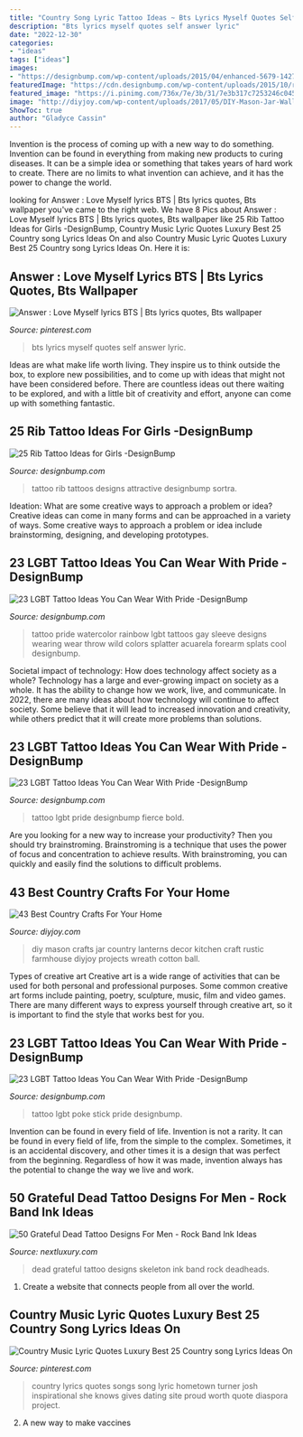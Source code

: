 ```yaml
---
title: "Country Song Lyric Tattoo Ideas ~ Bts Lyrics Myself Quotes Self Answer Lyric"
description: "Bts lyrics myself quotes self answer lyric"
date: "2022-12-30"
categories:
- "ideas"
tags: ["ideas"]
images:
- "https://designbump.com/wp-content/uploads/2015/04/enhanced-5679-1427473057-11.jpg"
featuredImage: "https://cdn.designbump.com/wp-content/uploads/2015/10/rib013.jpg"
featured_image: "https://i.pinimg.com/736x/7e/3b/31/7e3b317c7253246c045902d347850d70.jpg"
image: "http://diyjoy.com/wp-content/uploads/2017/05/DIY-Mason-Jar-Wall-Lanterns.jpg"
ShowToc: true
author: "Gladyce Cassin"
---
```



Invention is the process of coming up with a new way to do something. Invention can be found in everything from making new products to curing diseases. It can be a simple idea or something that takes years of hard work to create. There are no limits to what invention can achieve, and it has the power to change the world.

	

		
looking for Answer : Love Myself lyrics BTS | Bts lyrics quotes, Bts wallpaper you've came to the right web. We have 8 Pics about Answer : Love Myself lyrics BTS | Bts lyrics quotes, Bts wallpaper like 25 Rib Tattoo Ideas for Girls -DesignBump, Country Music Lyric Quotes Luxury Best 25 Country song Lyrics Ideas On and also Country Music Lyric Quotes Luxury Best 25 Country song Lyrics Ideas On. Here it is:
		
    
## Answer : Love Myself Lyrics BTS | Bts Lyrics Quotes, Bts Wallpaper

<img loading=lazy src="https://i.pinimg.com/736x/7e/3b/31/7e3b317c7253246c045902d347850d70.jpg" onerror="this.onerror=null;this.src='https://tse3.mm.bing.net/th?id=OIP.C_cQBJiLM9IFt1tjRDjBmQHaHa&amp;pid=15.1';" alt="Answer : Love Myself lyrics BTS | Bts lyrics quotes, Bts wallpaper">

_Source: pinterest.com_

>bts lyrics myself quotes self answer lyric. 

	

Ideas are what make life worth living. They inspire us to think outside the box, to explore new possibilities, and to come up with ideas that might not have been considered before. There are countless ideas out there waiting to be explored, and with a little bit of creativity and effort, anyone can come up with something fantastic.

    
## 25 Rib Tattoo Ideas For Girls -DesignBump

<img loading=lazy src="https://cdn.designbump.com/wp-content/uploads/2015/10/rib013.jpg" onerror="this.onerror=null;this.src='https://tse1.mm.bing.net/th?id=OIP.0p5dyD_0t52W4kr3U60HdgHaLH&amp;pid=15.1';" alt="25 Rib Tattoo Ideas for Girls -DesignBump">

_Source: designbump.com_

>tattoo rib tattoos designs attractive designbump sortra. 

	

Ideation: What are some creative ways to approach a problem or idea?
Creative ideas can come in many forms and can be approached in a variety of ways. Some creative ways to approach a problem or idea include brainstorming, designing, and developing prototypes.

    
## 23 LGBT Tattoo Ideas You Can Wear With Pride -DesignBump

<img loading=lazy src="https://designbump.com/wp-content/uploads/2015/04/enhanced-5679-1427473057-11.jpg" onerror="this.onerror=null;this.src='https://tse2.mm.bing.net/th?id=OIP.CDLEzMMf7cp6I5QJ22tJcgHaEK&amp;pid=15.1';" alt="23 LGBT Tattoo Ideas You Can Wear With Pride -DesignBump">

_Source: designbump.com_

>tattoo pride watercolor rainbow lgbt tattoos gay sleeve designs wearing wear throw wild colors splatter acuarela forearm splats cool designbump. 

	

Societal impact of technology: How does technology affect society as a whole?
Technology has a large and ever-growing impact on society as a whole. It has the ability to change how we work, live, and communicate. In 2022, there are many ideas about how technology will continue to affect society. Some believe that it will lead to increased innovation and creativity, while others predict that it will create more problems than solutions.

    
## 23 LGBT Tattoo Ideas You Can Wear With Pride -DesignBump

<img loading=lazy src="http://cdn.designbump.com/wp-content/uploads/2015/04/enhanced-23452-1427472949-3.jpg" onerror="this.onerror=null;this.src='https://tse2.mm.bing.net/th?id=OIP.voatgZQ9s92xtrVSDxvWCAHaJ3&amp;pid=15.1';" alt="23 LGBT Tattoo Ideas You Can Wear With Pride -DesignBump">

_Source: designbump.com_

>tattoo lgbt pride designbump fierce bold. 

	

Are you looking for a new way to increase your productivity? Then you should try brainstroming. Brainstroming is a technique that uses the power of focus and concentration to achieve results. With brainstroming, you can quickly and easily find the solutions to difficult problems.

    
## 43 Best Country Crafts For Your Home

<img loading=lazy src="http://diyjoy.com/wp-content/uploads/2017/05/DIY-Mason-Jar-Wall-Lanterns.jpg" onerror="this.onerror=null;this.src='https://tse1.mm.bing.net/th?id=OIP.nwa_4CUQZvpo6jKekJmlFQHaJ3&amp;pid=15.1';" alt="43 Best Country Crafts For Your Home">

_Source: diyjoy.com_

>diy mason crafts jar country lanterns decor kitchen craft rustic farmhouse diyjoy projects wreath cotton ball. 

	

Types of creative art
Creative art is a wide range of activities that can be used for both personal and professional purposes. Some common creative art forms include painting, poetry, sculpture, music, film and video games. There are many different ways to express yourself through creative art, so it is important to find the style that works best for you.

    
## 23 LGBT Tattoo Ideas You Can Wear With Pride -DesignBump

<img loading=lazy src="http://designbump.com/wp-content/uploads/2015/04/enhanced-4095-1427472980-23.jpg" onerror="this.onerror=null;this.src='https://tse1.mm.bing.net/th?id=OIP.NRxJE4q_eJhv3Fx9lhXZ1QHaJ3&amp;pid=15.1';" alt="23 LGBT Tattoo Ideas You Can Wear With Pride -DesignBump">

_Source: designbump.com_

>tattoo lgbt poke stick pride designbump. 

	

Invention can be found in every field of life.
Invention is not a rarity. It can be found in every field of life, from the simple to the complex. Sometimes, it is an accidental discovery, and other times it is a design that was perfect from the beginning. Regardless of how it was made, invention always has the potential to change the way we live and work.

    
## 50 Grateful Dead Tattoo Designs For Men - Rock Band Ink Ideas

<img loading=lazy src="http://nextluxury.com/wp-content/uploads/artistic-male-skeleton-grateful-dead-tattoo-ideas-on-arm.jpg" onerror="this.onerror=null;this.src='https://tse3.mm.bing.net/th?id=OIP.dhe3g3BusXzWdeuIkg4sDQHaHa&amp;pid=15.1';" alt="50 Grateful Dead Tattoo Designs For Men - Rock Band Ink Ideas">

_Source: nextluxury.com_

>dead grateful tattoo designs skeleton ink band rock deadheads. 

	

1. Create a website that connects people from all over the world.

    
## Country Music Lyric Quotes Luxury Best 25 Country Song Lyrics Ideas On

<img loading=lazy src="https://i.pinimg.com/736x/e4/bd/28/e4bd28dd258ba48a80e75c84faf6d19b.jpg" onerror="this.onerror=null;this.src='https://tse1.mm.bing.net/th?id=OIP.kTqmurSCws7Y2ptU9EMuwAHaHa&amp;pid=15.1';" alt="Country Music Lyric Quotes Luxury Best 25 Country song Lyrics Ideas On">

_Source: pinterest.com_

>country lyrics quotes songs song lyric hometown turner josh inspirational she knows gives dating site proud worth quote diaspora project. 

	

2. A new way to make vaccines 

